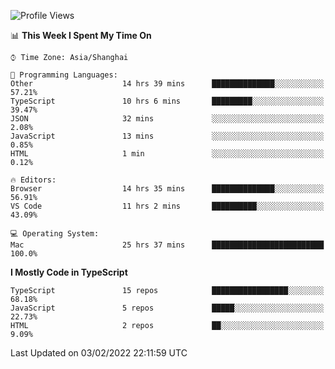 <!--START_SECTION:waka-->
![Profile Views](http://img.shields.io/badge/Profile%20Views-3-blue)

📊 **This Week I Spent My Time On** 

```text
⌚︎ Time Zone: Asia/Shanghai

💬 Programming Languages: 
Other                    14 hrs 39 mins      ██████████████░░░░░░░░░░░   57.21% 
TypeScript               10 hrs 6 mins       █████████░░░░░░░░░░░░░░░░   39.47% 
JSON                     32 mins             ░░░░░░░░░░░░░░░░░░░░░░░░░   2.08% 
JavaScript               13 mins             ░░░░░░░░░░░░░░░░░░░░░░░░░   0.85% 
HTML                     1 min               ░░░░░░░░░░░░░░░░░░░░░░░░░   0.12%

🔥 Editors: 
Browser                  14 hrs 35 mins      ██████████████░░░░░░░░░░░   56.91% 
VS Code                  11 hrs 2 mins       ██████████░░░░░░░░░░░░░░░   43.09%

💻 Operating System: 
Mac                      25 hrs 37 mins      █████████████████████████   100.0%

```

**I Mostly Code in TypeScript** 

```text
TypeScript               15 repos            █████████████████░░░░░░░░   68.18% 
JavaScript               5 repos             █████░░░░░░░░░░░░░░░░░░░░   22.73% 
HTML                     2 repos             ██░░░░░░░░░░░░░░░░░░░░░░░   9.09%

```



 Last Updated on 03/02/2022 22:11:59 UTC
<!--END_SECTION:waka-->
